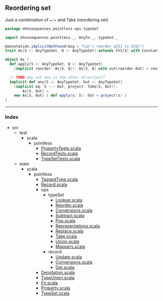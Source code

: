 
## Reordering set

Just a combination of ~:~ and Take (reordering set)


```scala
package ohnosequences.pointless.ops.typeSet

import ohnosequences.pointless._, AnyFn._, typeSet._

@annotation.implicitNotFound(msg = "Can't reorder ${S} to ${Q}")
trait As[S <: AnyTypeSet, Q <: AnyTypeSet] extends Fn1[S] with Constant[Q] 

object As {
  def apply[S <: AnyTypeSet, Q <: AnyTypeSet]
    (implicit reorder: As[S, Q]): As[S, Q] with out[reorder.Out] = reorder

  // TODO why not one in the other direction??
  implicit def any[S <: AnyTypeSet, Out <: AnyTypeSet]
    (implicit eq: S ~:~ Out, project: Take[S, Out]): 
        As[S, Out] = 
    new As[S, Out] { def apply(s: S): Out = project(s) }
}

```


------

### Index

+ src
  + test
    + scala
      + pointless
        + [PropertyTests.scala][test/scala/pointless/PropertyTests.scala]
        + [RecordTests.scala][test/scala/pointless/RecordTests.scala]
        + [TypeSetTests.scala][test/scala/pointless/TypeSetTests.scala]
  + main
    + scala
      + pointless
        + [TaggedType.scala][main/scala/pointless/TaggedType.scala]
        + [Record.scala][main/scala/pointless/Record.scala]
        + ops
          + typeSet
            + [Lookup.scala][main/scala/pointless/ops/typeSet/Lookup.scala]
            + [Reorder.scala][main/scala/pointless/ops/typeSet/Reorder.scala]
            + [Conversions.scala][main/scala/pointless/ops/typeSet/Conversions.scala]
            + [Subtract.scala][main/scala/pointless/ops/typeSet/Subtract.scala]
            + [Pop.scala][main/scala/pointless/ops/typeSet/Pop.scala]
            + [Representations.scala][main/scala/pointless/ops/typeSet/Representations.scala]
            + [Replace.scala][main/scala/pointless/ops/typeSet/Replace.scala]
            + [Take.scala][main/scala/pointless/ops/typeSet/Take.scala]
            + [Union.scala][main/scala/pointless/ops/typeSet/Union.scala]
            + [Mappers.scala][main/scala/pointless/ops/typeSet/Mappers.scala]
          + record
            + [Update.scala][main/scala/pointless/ops/record/Update.scala]
            + [Conversions.scala][main/scala/pointless/ops/record/Conversions.scala]
            + [Get.scala][main/scala/pointless/ops/record/Get.scala]
        + [Denotation.scala][main/scala/pointless/Denotation.scala]
        + [TypeUnion.scala][main/scala/pointless/TypeUnion.scala]
        + [Fn.scala][main/scala/pointless/Fn.scala]
        + [Property.scala][main/scala/pointless/Property.scala]
        + [TypeSet.scala][main/scala/pointless/TypeSet.scala]

[test/scala/pointless/PropertyTests.scala]: ../../../../../test/scala/pointless/PropertyTests.scala.md
[test/scala/pointless/RecordTests.scala]: ../../../../../test/scala/pointless/RecordTests.scala.md
[test/scala/pointless/TypeSetTests.scala]: ../../../../../test/scala/pointless/TypeSetTests.scala.md
[main/scala/pointless/TaggedType.scala]: ../../TaggedType.scala.md
[main/scala/pointless/Record.scala]: ../../Record.scala.md
[main/scala/pointless/ops/typeSet/Lookup.scala]: Lookup.scala.md
[main/scala/pointless/ops/typeSet/Reorder.scala]: Reorder.scala.md
[main/scala/pointless/ops/typeSet/Conversions.scala]: Conversions.scala.md
[main/scala/pointless/ops/typeSet/Subtract.scala]: Subtract.scala.md
[main/scala/pointless/ops/typeSet/Pop.scala]: Pop.scala.md
[main/scala/pointless/ops/typeSet/Representations.scala]: Representations.scala.md
[main/scala/pointless/ops/typeSet/Replace.scala]: Replace.scala.md
[main/scala/pointless/ops/typeSet/Take.scala]: Take.scala.md
[main/scala/pointless/ops/typeSet/Union.scala]: Union.scala.md
[main/scala/pointless/ops/typeSet/Mappers.scala]: Mappers.scala.md
[main/scala/pointless/ops/record/Update.scala]: ../record/Update.scala.md
[main/scala/pointless/ops/record/Conversions.scala]: ../record/Conversions.scala.md
[main/scala/pointless/ops/record/Get.scala]: ../record/Get.scala.md
[main/scala/pointless/Denotation.scala]: ../../Denotation.scala.md
[main/scala/pointless/TypeUnion.scala]: ../../TypeUnion.scala.md
[main/scala/pointless/Fn.scala]: ../../Fn.scala.md
[main/scala/pointless/Property.scala]: ../../Property.scala.md
[main/scala/pointless/TypeSet.scala]: ../../TypeSet.scala.md